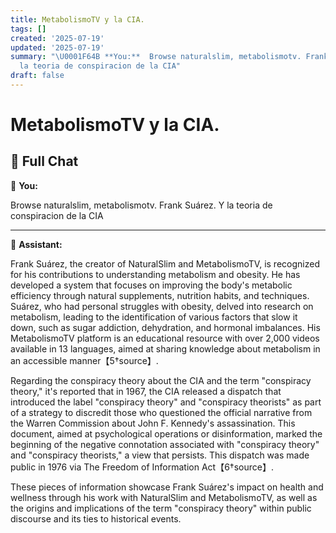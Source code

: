 ```yaml
---
title: MetabolismoTV y la CIA.
tags: []
created: '2025-07-19'
updated: '2025-07-19'
summary: "\U0001F64B **You:**  Browse naturalslim, metabolismotv. Frank Suárez. Y
  la teoria de conspiracion de la CIA"
draft: false
---
```


# MetabolismoTV y la CIA.

## 🧠 Full Chat

🙋 **You:**

Browse naturalslim, metabolismotv. Frank Suárez. Y la teoria de conspiracion de la CIA

---

🤖 **Assistant:**

Frank Suárez, the creator of NaturalSlim and MetabolismoTV, is recognized for his contributions to understanding metabolism and obesity. He has developed a system that focuses on improving the body's metabolic efficiency through natural supplements, nutrition habits, and techniques. Suárez, who had personal struggles with obesity, delved into research on metabolism, leading to the identification of various factors that slow it down, such as sugar addiction, dehydration, and hormonal imbalances. His MetabolismoTV platform is an educational resource with over 2,000 videos available in 13 languages, aimed at sharing knowledge about metabolism in an accessible manner【5†source】.

Regarding the conspiracy theory about the CIA and the term "conspiracy theory," it's reported that in 1967, the CIA released a dispatch that introduced the label "conspiracy theory" and "conspiracy theorists" as part of a strategy to discredit those who questioned the official narrative from the Warren Commission about John F. Kennedy's assassination. This document, aimed at psychological operations or disinformation, marked the beginning of the negative connotation associated with "conspiracy theory" and "conspiracy theorists," a view that persists. This dispatch was made public in 1976 via The Freedom of Information Act【6†source】.

These pieces of information showcase Frank Suárez's impact on health and wellness through his work with NaturalSlim and MetabolismoTV, as well as the origins and implications of the term "conspiracy theory" within public discourse and its ties to historical events.